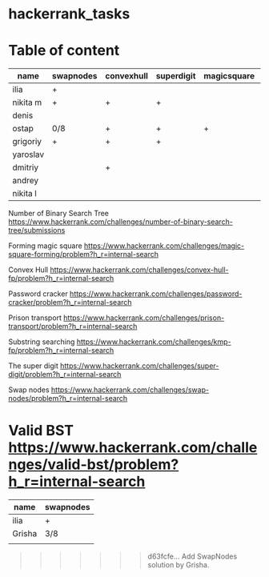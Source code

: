 # hackerrank_tasks

# Table of content
| name  | swapnodes  | convexhull | superdigit | magicsquare | numbinarysearch | passwordcracker | prisontransport | substrsear | validbst | RPN |
|---|---|---|---|---|---|---|---|---|---|---|
| ilia  |  + |    |    |    |    |    |    |    |    |   |
| nikita m  | +  | +  | +  |   | +  | 25/35  | +  | +  | +  |   |
| denis  |   |   |   |   |   |   |   |   |   |   |
| ostap  | 0/8  | +  | +  | +  | 0/8  |   | 2/8  | +  | 0/8  |   |
| grigoriy  | +  | +  | +  |   |   |  25/35 |   |  + |  + | +  |
| yaroslav  |   |   |   |   |   |   |   |   |   |   |
| dmitriy  |   | + |   |   |   |   |   |   |   |   |
| andrey  |   |   |   |   |   |   |   |   |   |   |
| nikita l  |   |   |   |   |   |   |   |   |   |   |

Number of Binary Search Tree
https://www.hackerrank.com/challenges/number-of-binary-search-tree/submissions

Forming magic square
https://www.hackerrank.com/challenges/magic-square-forming/problem?h_r=internal-search

Convex Hull
https://www.hackerrank.com/challenges/convex-hull-fp/problem?h_r=internal-search

Password cracker
https://www.hackerrank.com/challenges/password-cracker/problem?h_r=internal-search

Prison transport
https://www.hackerrank.com/challenges/prison-transport/problem?h_r=internal-search

Substring searching
https://www.hackerrank.com/challenges/kmp-fp/problem?h_r=internal-search

The super digit
https://www.hackerrank.com/challenges/super-digit/problem?h_r=internal-search

Swap nodes
https://www.hackerrank.com/challenges/swap-nodes/problem?h_r=internal-search

Valid BST
https://www.hackerrank.com/challenges/valid-bst/problem?h_r=internal-search
=======
| name  | swapnodes  |
|---|---|
| ilia  |  + |
|Grisha|  3/8 |   |   |   |
|   |   |   |   |   |
>>>>>>> d63fcfe... Add SwapNodes solution by Grisha.
